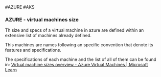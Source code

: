 #AZURE #AKS 

### AZURE - virtual machines size

Th size and specs of a virtual machine in azure are defined within an extensive list of machines already defined.

This machines are names following an specific convention that denote its features and specifications. 

The specifications of each machine and the list of all of them can be found in: [Virtual machine sizes overview - Azure Virtual Machines | Microsoft Learn](https://learn.microsoft.com/en-us/azure/virtual-machines/sizes/overview?tabs=breakdownseries%2Cgeneralsizelist%2Ccomputesizelist%2Cmemorysizelist%2Cstoragesizelist%2Cgpusizelist%2Cfpgasizelist%2Chpcsizelist)

